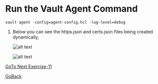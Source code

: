 # Run the Vault Agent Command
``` vault agent -config=agent-config.hcl -log-level=debug ```
1. Below you can see the https.json and certs.json files being created dynamically,

 
   ![alt text](../../../../../../../../../../images/run1.png)

   ![alt text](../../../../../../../../../../images/run2.png)

[GoTo Next Exercise-11](11-ex)

[GoBack](../README.md)
